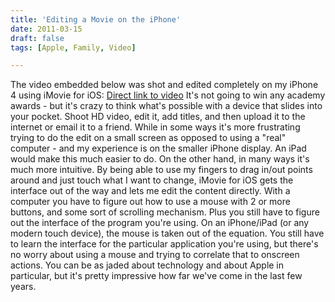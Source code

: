 ```yaml
---
title: 'Editing a Movie on the iPhone'
date: 2011-03-15
draft: false
tags: [Apple, Family, Video]

---
```


The video embedded below was shot and edited completely on my iPhone 4 using iMovie for iOS: [Direct link to video](http://www.youtube.com/watch?v=clJtbLWoM0E) It's not going to win any academy awards - but it's crazy to think what's possible with a device that slides into your pocket. Shoot HD video, edit it, add titles, and then upload it to the internet or email it to a friend. While in some ways it's more frustrating trying to do the edit on a small screen as opposed to using a "real" computer - and my experience is on the smaller iPhone display. An iPad would make this much easier to do. On the other hand, in many ways it's much more intuitive. By being able to use my fingers to drag in/out points around and just touch what I want to change, iMovie for iOS gets the interface out of the way and lets me edit the content directly. With a computer you have to figure out how to use a mouse with 2 or more buttons, and some sort of scrolling mechanism. Plus you still have to figure out the interface of the program you're using. On an iPhone/iPad (or any modern touch device), the mouse is taken out of the equation. You still have to learn the interface for the particular application you're using, but there's no worry about using a mouse and trying to correlate that to onscreen actions. You can be as jaded about technology and about Apple in particular, but it's pretty impressive how far we've come in the last few years.